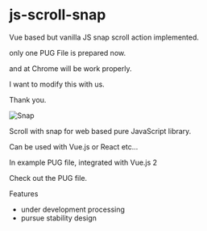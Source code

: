 # js-scroll-snap
Vue based but vanilla JS snap scroll action implemented.

only one PUG File is prepared now.

and at Chrome will be work properly.

I want to modify this with us.

Thank you.

![Snap](https://user-images.githubusercontent.com/32004044/179393556-d3b6a917-d8a0-4ff2-840f-3c10cf3f38ac.gif)


Scroll with snap for web based pure JavaScript library.

Can be used with Vue.js or React etc...

In example PUG file, integrated with Vue.js 2

Check out the PUG file.

Features
- under development processing
- pursue stability design

